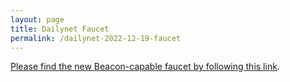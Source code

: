 ```yaml
---
layout: page
title: Dailynet Faucet
permalink: /dailynet-2022-12-19-faucet
---
```


[Please find the new Beacon-capable faucet by following this link](https://faucet.dailynet-2022-12-19.teztnets.xyz).
